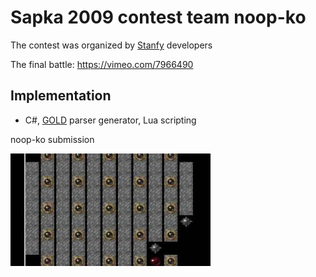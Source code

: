 Sapka 2009 contest team noop-ko
===============================

The contest was organized by [Stanfy] developers

The final battle: https://vimeo.com/7966490


Implementation
--------------

* C#, [GOLD] parser generator, Lua scripting


noop-ko submission

[<img src="mqdefault.jpg" />](https://youtu.be/4Do4imtQW9g)


[STANFY]: https://stanfy.com/
[GOLD]: http://www.goldparser.org/
